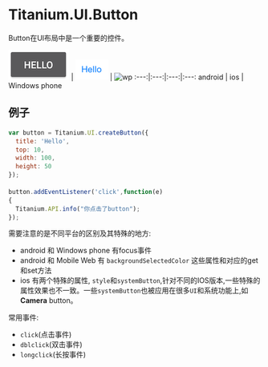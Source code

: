 # Titanium.UI.Button

Button在UI布局中是一个重要的控件。

![android](/images/ui_button_android.png) | ![ios](/images/ui_button_ios.png) | ![wp](/images/button_wp.png)
:---:|:---:|:---:|:---:
android | ios | Windows phone

## 例子

```javascript
var button = Titanium.UI.createButton({
  title: 'Hello',
  top: 10,
  width: 100,
  height: 50
});

button.addEventListener('click',function(e)
{
  Titanium.API.info("你点击了button");
});
```

需要注意的是不同平台的区别及其特殊的地方:

- android 和 Windows phone 有focus事件
- android 和 Mobile Web 有 `backgroundSelectedColor` 这些属性和对应的get和set方法
- ios 有两个特殊的属性, `style`和`systemButton`,针对不同的IOS版本,一些特殊的属性效果也不一致。一些`systemButton`也被应用在很多`UI`和系统功能上,如**Camera** button。

常用事件:

- `click`(点击事件)
- `dblclick`(双击事件)
- `longclick`(长按事件)
